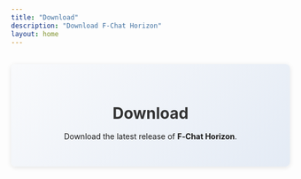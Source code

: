 ```yaml
---
title: "Download"
description: "Download F‑Chat Horizon"
layout: home    
---
```


<script setup>
import downloadButt from './componets/downloadBtn.vue'
</script>

<div class="download-container">
  
# Download

Download the latest release of **F‑Chat Horizon**.

<downloadButt />



</div>

<style lang="scss">
.download-container {
    padding: 2rem;
    background: linear-gradient(135deg, #f9fafc, #e4ebf5);
    border-radius: 8px;
    box-shadow: 0 2px 8px rgba(0, 0, 0, 0.1);
    margin: 2rem auto;
    max-width: 800px;
    text-align: center;
}

.download-container h1 {
    margin-bottom: 1rem;
    color: #333;
}

 
.dark{ 
.download-container {
    padding: 2rem;
    background: linear-gradient(135deg, #292329, #907281);
    border-radius: 8px;
    box-shadow: 0 2px 8px rgba(0, 0, 0, 0.1);
    margin: 2rem auto;
    max-width: 800px;
    text-align: center;
}

.download-container h1 {
    margin-bottom: 1rem;
    color: #ffffff;
}
}
</style>